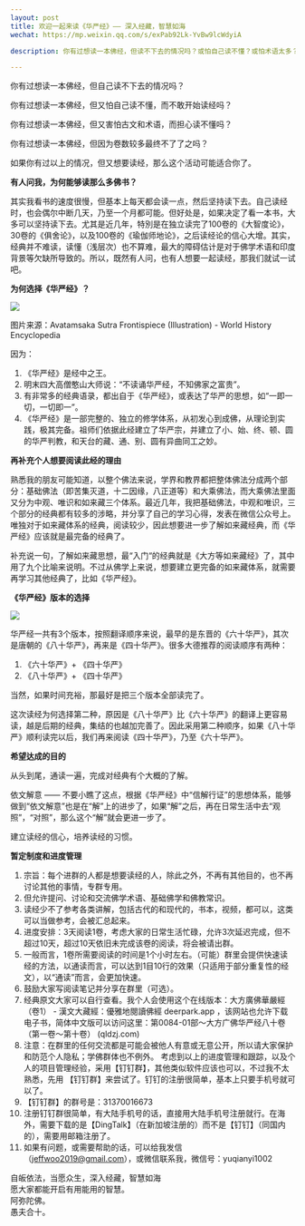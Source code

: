 ```yaml
---
layout: post
title: 欢迎一起来读《华严经》—— 深入经藏，智慧如海
wechat: https://mp.weixin.qq.com/s/exPab92Lk-YvBw9lcWdyiA

description: 你有过想读一本佛经，但读不下去的情况吗？或怕自己读不懂？或怕术语太多？或无人鼓励和监督？如果你有过以上的情况，但又想要读经，那么这个活动可能就很适合你了。

---
```


你有过想读一本佛经，但自己读不下去的情况吗？

你有过想读一本佛经，但又怕自己读不懂，而不敢开始读经吗？

你有过想读一本佛经，但又害怕古文和术语，而担心读不懂吗？

你有过想读一本佛经，但因为卷数较多最终不了了之吗？

如果你有过以上的情况，但又想要读经，那么这个活动可能适合你了。

**有人问我，为何能够读那么多佛书？**

其实我看书的速度很慢，但基本上每天都会读一点，然后坚持读下去。自己读经时，也会偶尔中断几天，乃至一个月都可能。但好处是，如果决定了看一本书，大多可以坚持读下去。尤其是近几年，特別是在独立读完了100卷的《大智度论》，30卷的《俱舍论》，以及100卷的《瑜伽师地论》，之后读经论的信心大增。其实，经典并不难读，读懂（浅层次）也不算难，最大的障碍估计是对于佛学术语和印度背景等欠缺所导致的。所以，既然有人问，也有人想要一起读经，那我们就试一试吧。

**为何选择《华严经》？**

![](../images/2023-05-29-18-49-24.png)

图片来源：Avatamsaka Sutra Frontispiece (Illustration) - World History Encyclopedia

因为：
1. 《华严经》是经中之王。
2. 明末四大高僧憨山大师说：“不读诵华严经，不知佛家之富贵”。
3. 有非常多的经典语录，都出自于《华严经》，或表达了华严的思想，如“一即一切，一切即一”。
4. 《华严经》是一部完整的、独立的修学体系，从初发心到成佛，从理论到实践，极其完备。祖师们依据此经建立了华严宗，并建立了小、始、终、顿、圆的华严判教，和天台的藏、通、别、圆有异曲同工之妙。

**再补充个人想要阅读此经的理由**

熟悉我的朋友可能知道，以整个佛法来说，学界和教界都把整体佛法分成两个部分：基础佛法（即苦集灭道，十二因缘，八正道等）和大乘佛法，而大乘佛法里面又分为中观、唯识和如来藏三个体系。最近几年，我把基础佛法，中观和唯识，三个部分的经典都有较多的涉略，并分享了自己的学习心得，发表在微信公众号上。唯独对于如来藏体系的经典，阅读较少，因此想要进一步了解如来藏经典，而《华严经》应该就是最完备的经典了。

补充说一句，了解如来藏思想，最“入门“的经典就是《大方等如来藏经》了，其中用了九个比喻来说明。不过从佛学上来说，想要建立更完备的如来藏体系，就需要再学习其他经典了，比如《华严经》。

**《华严经》版本的选择**

![](../images/2023-05-29-18-50-28.png)

华严经一共有3个版本，按照翻译顺序来说，最早的是东晋的《六十华严》，其次是唐朝的《八十华严》，再来是《四十华严》。很多大德推荐的阅读顺序有两种：

1. 《六十华严》+ 《四十华严》
2. 《八十华严》+ 《四十华严》

当然，如果时间充裕，那最好是把三个版本全部读完了。

这次读经为何选择第二种，原因是《八十华严》比《六十华严》的翻译上更容易读，越是后期的经典，集结的也越加完善了。因此采用第二种顺序，如果《八十华严》顺利读完以后，我们再来阅读《四十华严》，乃至《六十华严》。

**希望达成的目的**

从头到尾，通读一遍，完成对经典有个大概的了解。

依文解意 —— 不要小瞧了这点，根据《华严经》中“信解行证”的思想体系，能够做到“依文解意”也是在“解”上的进步了，如果“解”之后，再在日常生活中去“观照”，“对照”，那么这个“解”就会更进一步了。

建立读经的信心，培养读经的习惯。

**暂定制度和进度管理**

1. 宗旨：每个进群的人都是想要读经的人，除此之外，不再有其他目的，也不再讨论其他的事情，专群专用。
2. 但允许提问、讨论和交流佛学术语、基础佛学和佛教常识。
3. 读经少不了参考各类讲解，包括古代的和现代的，书本，视频，都可以，这类可以当做参考，会被汇总起来。
4. 进度安排：3天阅读1卷，考虑大家的日常生活忙碌，允许3次延迟完成，但不超过10天，超过10天依旧未完成该卷的阅读，将会被请出群。
5. 一般而言，1卷所需要阅读的时间是1个小时左右。（可能）群里会提供快速读经的方法，以通读而言，可以达到1目10行的效果（只适用于部分重复性的经文），以“通读”而言，会更加快速。
6. 鼓励大家写阅读笔记并分享在群里（可选）。
7. 经典原文大家可以自行查看。我个人会使用这个在线版本：大方廣佛華嚴經（卷1） - 漢文大藏經：優雅地閱讀佛經 deerpark.app ，该网站也允许下载电子书，简体中文版可以访问这里：第0084-01部～大方广佛华严经八十卷（第一卷～第十卷） (qldzj.com) 
8. 注意：在群里的任何交流都是可能会被他人有意或无意公开，所以请大家保护和防范个人隐私；学佛群体也不例外。
考虑到以上的进度管理和跟踪，以及个人的项目管理经验，采用【钉钉群】，其他类似软件应该也可以，不过我不太熟悉，先用 【钉钉群】来尝试了。钉钉的注册很简单，基本上只要手机号就可以了。
  1. 【钉钉群】的群号是：31370016673
  2. 注册钉钉群很简单，有大陆手机号的话，直接用大陆手机号注册就行。在海外，需要下载的是【DingTalk】（在新加坡注册的）而不是【钉钉】（同国内的），需要用邮箱注册了。
9. 如果有问题，或需要帮助的话，可以给我发信 （jeffwoo2019@gmail.com），或微信联系我，微信号：yuqianyi1002

自皈依法，当愿众生，深入经藏，智慧如海<br/>
愿大家都能开启有用能用的智慧。<br/>
阿弥陀佛。<br/>
愚夫合十。
